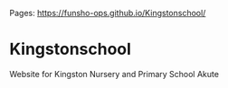 Pages: https://funsho-ops.github.io/Kingstonschool/

# Kingstonschool
Website for Kingston Nursery and Primary School Akute
